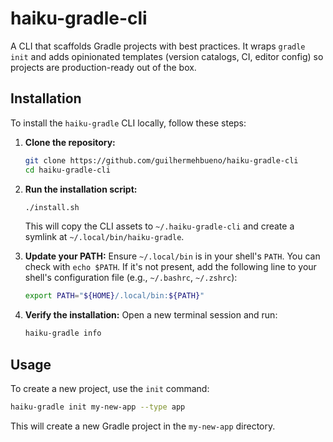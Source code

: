 # haiku-gradle-cli

A CLI that scaffolds Gradle projects with best practices. It wraps `gradle init` and adds opinionated templates (version catalogs, CI, editor config) so projects are production-ready out of the box.

## Installation

To install the `haiku-gradle` CLI locally, follow these steps:

1.  **Clone the repository:**
    ```bash
    git clone https://github.com/guilhermehbueno/haiku-gradle-cli
    cd haiku-gradle-cli
    ```

2.  **Run the installation script:**
    ```bash
    ./install.sh
    ```
    This will copy the CLI assets to `~/.haiku-gradle-cli` and create a symlink at `~/.local/bin/haiku-gradle`.

3.  **Update your PATH:**
    Ensure `~/.local/bin` is in your shell's `PATH`. You can check with `echo $PATH`. If it's not present, add the following line to your shell's configuration file (e.g., `~/.bashrc`, `~/.zshrc`):
    ```bash
    export PATH="${HOME}/.local/bin:${PATH}"
    ```

4.  **Verify the installation:**
    Open a new terminal session and run:
    ```bash
    haiku-gradle info
    ```

## Usage

To create a new project, use the `init` command:
```bash
haiku-gradle init my-new-app --type app
```
This will create a new Gradle project in the `my-new-app` directory.

